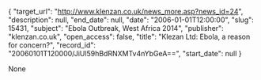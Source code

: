 {
  "target_url": "http://www.klenzan.co.uk/news_more.asp?news_id=24", 
  "description": null, 
  "end_date": null, 
  "date": "2006-01-01T12:00:00", 
  "slug": 15431, 
  "subject": "Ebola Outbreak, West Africa 2014", 
  "publisher": "klenzan.co.uk", 
  "open_access": false, 
  "title": "Klezan Ltd: Ebola, a reason for concern?", 
  "record_id": "20060101T120000/JiUl59hBdRNXMTv4nYbGeA==", 
  "start_date": null
}

None